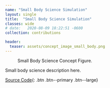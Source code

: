 ```yaml
---
name: "Small Body Science Simulation"
layout: single
title:  "Small Body Science Simulation"
classes: wide
# date:   2020-08-09 18:22:51 -0600
collection: contributions

header:
  teaser: assets/concept_image_small_body.png
---
```


<figure style="width: 300px" class="align-right">
  <img src="{{ site.url }}{{ site.baseurl }}/assets/concept_image_small_body.png" alt="">
  <figcaption>Small Body Science Concept Figure.</figcaption>
</figure>

Small body science description here.

[Source Code](https://bitbucket.org/avslab/basilisk-gym-interface/src/develop/basilisk_env/envs/smallBodyScienceEnvironment/){: .btn .btn--primary .btn--large}